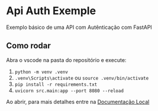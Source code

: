 # Api Auth Exemple

Exemplo básico de uma API com Autênticação com FastAPI

## Como rodar

Abra o vscode na pasta do repositório e execute:

1. `python -m venv .venv`
2. `.venv\Scripts\activate` ou `source .venv/bin/activate`
3. `pip install -r requirements.txt`
4. `uvicorn src.main:app --port 8080 --reload`

Ao abrir, para mais detalhes entre na [Documentação Local](http://127.0.0.1:8080/docs)
